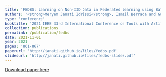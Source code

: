 ```yaml
---
title: 'FEDBS: Learning on Non-IID Data in Federated Learning using Batch Normalization'
authors: '<strong>Meryem Janati Idrissi</strong>, Ismail Berrada and Guevara Noubir'
type: 'conference'
booktitle: '2021 IEEE 33rd International Conference on Tools with Artificial Intelligence (ICTAI)'
collection: publications
permalink: /publication/fedbs
date: 2021-11-01
year: 2021
pages: '861-867'
paperurl: 'http://janati.github.io/files/fedbs.pdf'
slidesurl: 'http://janati.github.io/files/fedbs-slides.pdf'
---
```


[Download paper here](http://janati.github.io/files/fedbs.pdf)
